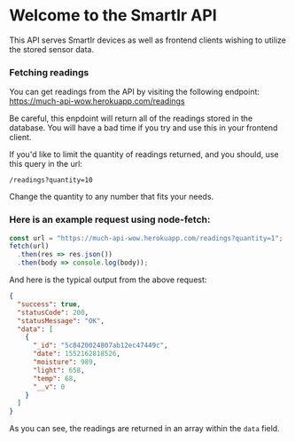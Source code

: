 # Welcome to the SmartIr API

This API serves SmartIr devices as well as frontend clients wishing to utilize the stored sensor data.

### Fetching readings

You can get readings from the API by visiting the following endpoint:
https://much-api-wow.herokuapp.com/readings

Be careful, this enpdoint will return all of the readings stored in the database. You will have a bad time if you try and use this in your frontend client.

If you'd like to limit the quantity of readings returned, and you should, use this query in the url:

```
/readings?quantity=10
```

Change the quantity to any number that fits your needs.

### Here is an example request using node-fetch:

```js
const url = "https://much-api-wow.herokuapp.com/readings?quantity=1";
fetch(url)
  .then(res => res.json())
  .then(body => console.log(body));
```

And here is the typical output from the above request:

```json
{
  "success": true,
  "statusCode": 200,
  "statusMessage": "OK",
  "data": [
    {
      "_id": "5c8420024807ab12ec47449c",
      "date": 1552162818526,
      "moisture": 989,
      "light": 658,
      "temp": 68,
      "__v": 0
    }
  ]
}
```

As you can see, the readings are returned in an array within the `data` field.
